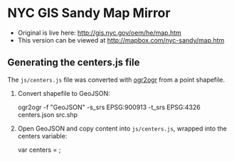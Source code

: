 # NYC GIS Sandy Map Mirror

- Original is live here: http://gis.nyc.gov/oem/he/map.htm
- This version can be viewed at http://mapbox.com/nyc-sandy/map.htm

## Generating the centers.js file

The `js/centers.js` file was converted with [ogr2ogr](http://www.gdal.org/ogr2ogr.html) from a point shapefile.

1) Convert shapefile to GeoJSON:

    ogr2ogr -f "GeoJSON" -s_srs EPSG:900913 -t_srs EPSG:4326 centers.json src.shp

2) Open GeoJSON and copy content into `js/centers.js`, wrapped into the centers variable:

    var centers = <content of centers.json>;
